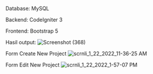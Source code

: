 Database:
MySQL

Backend:
CodeIgniter 3

Frontend:
Bootstrap 5

Hasil output:
![Screenshot (368)](https://user-images.githubusercontent.com/75190387/150623673-fd1909ed-c2a5-4777-9a26-5cee7482492a.png)


Form Create New Project
![scrnli_1_22_2022_11-36-25 AM](https://user-images.githubusercontent.com/75190387/150623594-7211265e-8af2-4bcd-8d6d-a9687e562f56.png)


Form Edit New Project
![scrnli_1_22_2022_1-57-07 PM](https://user-images.githubusercontent.com/75190387/150626924-172a0f0e-89b8-4784-9de9-47a564f3f840.png)

